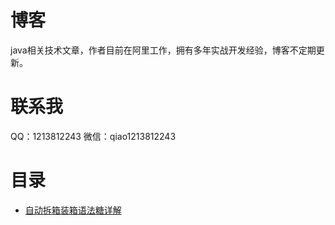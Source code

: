 # 博客
java相关技术文章，作者目前在阿里工作，拥有多年实战开发经验，博客不定期更新。

# 联系我 
QQ：1213812243
微信：qiao1213812243

# 目录
- [自动拆箱装箱语法糖详解](docs/自动拆箱装箱语法糖.md)